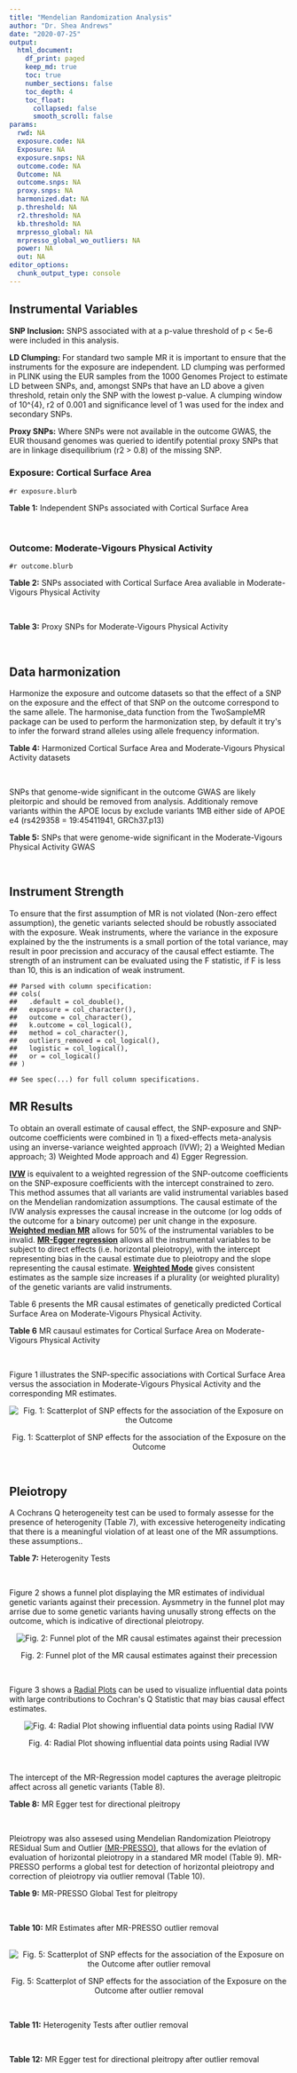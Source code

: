 ```yaml
---
title: "Mendelian Randomization Analysis"
author: "Dr. Shea Andrews"
date: "2020-07-25"
output:
  html_document:
    df_print: paged
    keep_md: true
    toc: true
    number_sections: false
    toc_depth: 4
    toc_float:
      collapsed: false
      smooth_scroll: false
params:
  rwd: NA
  exposure.code: NA
  Exposure: NA
  exposure.snps: NA
  outcome.code: NA
  Outcome: NA
  outcome.snps: NA
  proxy.snps: NA
  harmonized.dat: NA
  p.threshold: NA
  r2.threshold: NA
  kb.threshold: NA
  mrpresso_global: NA
  mrpresso_global_wo_outliers: NA
  power: NA
  out: NA
editor_options:
  chunk_output_type: console
---
```







## Instrumental Variables
**SNP Inclusion:** SNPS associated with at a p-value threshold of p < 5e-6 were included in this analysis.
<br>

**LD Clumping:** For standard two sample MR it is important to ensure that the instruments for the exposure are independent. LD clumping was performed in PLINK using the EUR samples from the 1000 Genomes Project to estimate LD between SNPs, and, amongst SNPs that have an LD above a given threshold, retain only the SNP with the lowest p-value. A clumping window of 10^{4}, r2 of 0.001 and significance level of 1 was used for the index and secondary SNPs.
<br>

**Proxy SNPs:** Where SNPs were not available in the outcome GWAS, the EUR thousand genomes was queried to identify potential proxy SNPs that are in linkage disequilibrium (r2 > 0.8) of the missing SNP.
<br>

### Exposure: Cortical Surface Area
`#r exposure.blurb`
<br>

**Table 1:** Independent SNPs associated with Cortical Surface Area
<div data-pagedtable="false">
  <script data-pagedtable-source type="application/json">
{"columns":[{"label":["SNP"],"name":[1],"type":["chr"],"align":["left"]},{"label":["CHROM"],"name":[2],"type":["dbl"],"align":["right"]},{"label":["POS"],"name":[3],"type":["dbl"],"align":["right"]},{"label":["REF"],"name":[4],"type":["chr"],"align":["left"]},{"label":["ALT"],"name":[5],"type":["chr"],"align":["left"]},{"label":["AF"],"name":[6],"type":["dbl"],"align":["right"]},{"label":["BETA"],"name":[7],"type":["dbl"],"align":["right"]},{"label":["SE"],"name":[8],"type":["dbl"],"align":["right"]},{"label":["Z"],"name":[9],"type":["dbl"],"align":["right"]},{"label":["P"],"name":[10],"type":["dbl"],"align":["right"]},{"label":["N"],"name":[11],"type":["dbl"],"align":["right"]},{"label":["TRAIT"],"name":[12],"type":["chr"],"align":["left"]}],"data":[{"1":"rs2490556","2":"1","3":"2021284","4":"T","5":"A","6":"0.3155","7":"583.9623","8":"122.1531","9":"4.780577","10":"1.748e-06","11":"32068","12":"Cortical_Surface_Area"},{"1":"rs4846200","2":"1","3":"9752648","4":"C","5":"T","6":"0.4191","7":"628.7473","8":"124.9738","9":"5.031033","10":"4.878e-07","11":"32068","12":"Cortical_Surface_Area"},{"1":"rs499688","2":"1","3":"61396649","4":"T","5":"C","6":"0.3482","7":"-583.8940","8":"123.5536","9":"-4.725840","10":"2.292e-06","11":"31582","12":"Cortical_Surface_Area"},{"1":"rs6673449","2":"1","3":"160043698","4":"A","5":"G","6":"0.5681","7":"-552.9050","8":"110.5323","9":"-5.002200","10":"5.668e-07","11":"32176","12":"Cortical_Surface_Area"},{"1":"rs12137969","2":"1","3":"242289357","4":"G","5":"A","6":"0.2412","7":"-585.5512","8":"128.0273","9":"-4.573643","10":"4.793e-06","11":"32176","12":"Cortical_Surface_Area"},{"1":"rs10927043","2":"1","3":"243762208","4":"C","5":"T","6":"0.1826","7":"719.0735","8":"141.2684","9":"5.090123","10":"3.578e-07","11":"32176","12":"Cortical_Surface_Area"},{"1":"rs57415181","2":"2","3":"48707841","4":"G","5":"C","6":"0.1447","7":"-834.6022","8":"159.4070","9":"-5.235668","10":"1.644e-07","11":"32176","12":"Cortical_Surface_Area"},{"1":"rs10496091","2":"2","3":"61482261","4":"G","5":"A","6":"0.2777","7":"-642.6331","8":"121.0228","9":"-5.310017","10":"1.096e-07","11":"32176","12":"Cortical_Surface_Area"},{"1":"rs12630663","2":"3","3":"28007315","4":"T","5":"C","6":"0.4117","7":"632.8110","8":"111.2125","9":"5.690110","10":"1.270e-08","11":"32176","12":"Cortical_Surface_Area"},{"1":"rs34464850","2":"3","3":"141721762","4":"G","5":"C","6":"0.1534","7":"1233.1854","8":"152.7201","9":"8.074807","10":"6.758e-16","11":"31984","12":"Cortical_Surface_Area"},{"1":"rs11938781","2":"4","3":"17924734","4":"T","5":"C","6":"0.1648","7":"-719.1710","8":"150.5519","9":"-4.776900","10":"1.780e-06","11":"32176","12":"Cortical_Surface_Area"},{"1":"rs10029872","2":"4","3":"40350763","4":"T","5":"C","6":"0.5251","7":"508.7590","8":"109.6122","9":"4.641440","10":"3.460e-06","11":"32176","12":"Cortical_Surface_Area"},{"1":"rs2301718","2":"4","3":"106009763","4":"G","5":"A","6":"0.2269","7":"737.2212","8":"132.3556","9":"5.570004","10":"2.547e-08","11":"32176","12":"Cortical_Surface_Area"},{"1":"rs386424","2":"5","3":"81092787","4":"T","5":"G","6":"0.3008","7":"656.5430","8":"120.0422","9":"5.469270","10":"4.519e-08","11":"32176","12":"Cortical_Surface_Area"},{"1":"rs7715167","2":"5","3":"170778824","4":"T","5":"C","6":"0.6143","7":"662.7540","8":"119.1375","9":"5.562930","10":"2.653e-08","11":"32068","12":"Cortical_Surface_Area"},{"1":"rs2802295","2":"6","3":"108926496","4":"A","5":"G","6":"0.6207","7":"714.5850","8":"112.9897","9":"6.324340","10":"2.543e-10","11":"32176","12":"Cortical_Surface_Area"},{"1":"rs11759026","2":"6","3":"126792095","4":"A","5":"G","6":"0.2376","7":"1301.5200","8":"134.6156","9":"9.668420","10":"4.106e-22","11":"31907","12":"Cortical_Surface_Area"},{"1":"rs139849708","2":"6","3":"127369230","4":"T","5":"C","6":"0.0297","7":"-2237.8300","8":"422.1224","9":"-5.301370","10":"1.149e-07","11":"22951","12":"Cortical_Surface_Area"},{"1":"rs6463758","2":"7","3":"8117636","4":"A","5":"G","6":"0.5382","7":"560.9860","8":"112.3815","9":"4.991800","10":"5.982e-07","11":"32176","12":"Cortical_Surface_Area"},{"1":"rs149352678","2":"7","3":"54920906","4":"C","5":"T","6":"0.0991","7":"967.7266","8":"191.5244","9":"5.052759","10":"4.355e-07","11":"32176","12":"Cortical_Surface_Area"},{"1":"rs42035","2":"7","3":"92239531","4":"A","5":"G","6":"0.2454","7":"-610.3230","8":"127.8222","9":"-4.774780","10":"1.799e-06","11":"32176","12":"Cortical_Surface_Area"},{"1":"rs41563","2":"7","3":"104852654","4":"G","5":"A","6":"0.3385","7":"586.6639","8":"116.3776","9":"5.041038","10":"4.630e-07","11":"32176","12":"Cortical_Surface_Area"},{"1":"rs10251751","2":"7","3":"156021770","4":"C","5":"T","6":"0.6639","7":"538.0782","8":"116.0343","9":"4.637234","10":"3.531e-06","11":"32176","12":"Cortical_Surface_Area"},{"1":"rs76650567","2":"8","3":"78242034","4":"C","5":"T","6":"0.0870","7":"-902.8657","8":"194.8981","9":"-4.632501","10":"3.613e-06","11":"32176","12":"Cortical_Surface_Area"},{"1":"rs66702753","2":"9","3":"103010947","4":"A","5":"C","6":"0.2493","7":"-593.2390","8":"128.8921","9":"-4.602600","10":"4.172e-06","11":"32176","12":"Cortical_Surface_Area"},{"1":"rs10817864","2":"9","3":"118968579","4":"C","5":"T","6":"0.5739","7":"531.0956","8":"111.2505","9":"4.773872","10":"1.807e-06","11":"32176","12":"Cortical_Surface_Area"},{"1":"rs12357321","2":"10","3":"21790476","4":"G","5":"A","6":"0.3206","7":"-698.7452","8":"119.6461","9":"-5.840100","10":"5.217e-09","11":"32176","12":"Cortical_Surface_Area"},{"1":"rs1628768","2":"10","3":"105012994","4":"T","5":"C","6":"0.2386","7":"972.9780","8":"132.0048","9":"7.370780","10":"1.696e-13","11":"32176","12":"Cortical_Surface_Area"},{"1":"rs17543864","2":"11","3":"92556100","4":"G","5":"A","6":"0.3264","7":"-623.9150","8":"116.9886","9":"-5.333126","10":"9.654e-08","11":"32176","12":"Cortical_Surface_Area"},{"1":"rs3217901","2":"12","3":"4405389","4":"A","5":"G","6":"0.4221","7":"593.5960","8":"114.7165","9":"5.174460","10":"2.286e-07","11":"32176","12":"Cortical_Surface_Area"},{"1":"rs2066827","2":"12","3":"12871099","4":"T","5":"G","6":"0.2333","7":"-862.4130","8":"159.9581","9":"-5.391500","10":"6.987e-08","11":"24138","12":"Cortical_Surface_Area"},{"1":"rs7975351","2":"12","3":"53902190","4":"G","5":"A","6":"0.4740","7":"611.0487","8":"113.5536","9":"5.381148","10":"7.401e-08","11":"31319","12":"Cortical_Surface_Area"},{"1":"rs10876864","2":"12","3":"56401085","4":"G","5":"A","6":"0.5774","7":"-628.5901","8":"112.6859","9":"-5.578250","10":"2.430e-08","11":"31319","12":"Cortical_Surface_Area"},{"1":"rs10878349","2":"12","3":"66327632","4":"A","5":"G","6":"0.5100","7":"-1039.9900","8":"110.4866","9":"-9.412850","10":"4.829e-21","11":"32176","12":"Cortical_Surface_Area"},{"1":"rs35227403","2":"12","3":"68216239","4":"T","5":"A","6":"0.0588","7":"-1271.7821","8":"253.6458","9":"-5.014008","10":"5.331e-07","11":"32176","12":"Cortical_Surface_Area"},{"1":"rs111855983","2":"12","3":"80052550","4":"T","5":"C","6":"0.1319","7":"-818.6420","8":"177.5492","9":"-4.610790","10":"4.011e-06","11":"28185","12":"Cortical_Surface_Area"},{"1":"rs2195243","2":"12","3":"102922986","4":"G","5":"C","6":"0.2196","7":"-769.2254","8":"142.2462","9":"-5.407704","10":"6.384e-08","11":"29708","12":"Cortical_Surface_Area"},{"1":"rs34011931","2":"13","3":"111077516","4":"A","5":"G","6":"0.3280","7":"538.2090","8":"117.7182","9":"4.572010","10":"4.831e-06","11":"32176","12":"Cortical_Surface_Area"},{"1":"rs6572878","2":"14","3":"23435333","4":"T","5":"C","6":"0.3997","7":"-574.9920","8":"113.9565","9":"-5.045710","10":"4.518e-07","11":"31790","12":"Cortical_Surface_Area"},{"1":"rs76801057","2":"14","3":"99728448","4":"C","5":"T","6":"0.0263","7":"2036.7834","8":"429.5486","9":"4.741683","10":"2.119e-06","11":"23846","12":"Cortical_Surface_Area"},{"1":"rs4265798","2":"16","3":"70636616","4":"T","5":"A","6":"0.9332","7":"-1221.0588","8":"263.6357","9":"-4.631614","10":"3.628e-06","11":"30025","12":"Cortical_Surface_Area"},{"1":"rs7207463","2":"17","3":"16004259","4":"A","5":"G","6":"0.5620","7":"-519.7640","8":"110.5676","9":"-4.700870","10":"2.591e-06","11":"32176","12":"Cortical_Surface_Area"},{"1":"rs6505216","2":"17","3":"29206421","4":"G","5":"T","6":"0.2375","7":"652.8106","8":"142.8638","9":"4.569461","10":"4.890e-06","11":"31430","12":"Cortical_Surface_Area"},{"1":"rs79600142","2":"17","3":"43897722","4":"T","5":"C","6":"0.2198","7":"-1696.8300","8":"143.2730","9":"-11.843300","10":"2.331e-32","11":"29435","12":"Cortical_Surface_Area"},{"1":"rs12452834","2":"17","3":"47111739","4":"C","5":"T","6":"0.3329","7":"-626.4308","8":"123.5899","9":"-5.068625","10":"4.007e-07","11":"30867","12":"Cortical_Surface_Area"},{"1":"rs1791513","2":"18","3":"22135429","4":"A","5":"G","6":"0.5263","7":"-502.3000","8":"109.5062","9":"-4.586950","10":"4.498e-06","11":"32176","12":"Cortical_Surface_Area"},{"1":"rs743038","2":"22","3":"50884075","4":"C","5":"T","6":"0.5560","7":"-532.1045","8":"115.3983","9":"-4.611025","10":"4.007e-06","11":"31216","12":"Cortical_Surface_Area"}],"options":{"columns":{"min":{},"max":[10]},"rows":{"min":[10],"max":[10]},"pages":{}}}
  </script>
</div>
<br>

### Outcome: Moderate-Vigours Physical Activity
`#r outcome.blurb`
<br>

**Table 2:** SNPs associated with Cortical Surface Area avaliable in Moderate-Vigours Physical Activity
<div data-pagedtable="false">
  <script data-pagedtable-source type="application/json">
{"columns":[{"label":["SNP"],"name":[1],"type":["chr"],"align":["left"]},{"label":["CHROM"],"name":[2],"type":["dbl"],"align":["right"]},{"label":["POS"],"name":[3],"type":["dbl"],"align":["right"]},{"label":["REF"],"name":[4],"type":["chr"],"align":["left"]},{"label":["ALT"],"name":[5],"type":["chr"],"align":["left"]},{"label":["AF"],"name":[6],"type":["dbl"],"align":["right"]},{"label":["BETA"],"name":[7],"type":["dbl"],"align":["right"]},{"label":["SE"],"name":[8],"type":["dbl"],"align":["right"]},{"label":["Z"],"name":[9],"type":["dbl"],"align":["right"]},{"label":["P"],"name":[10],"type":["dbl"],"align":["right"]},{"label":["N"],"name":[11],"type":["dbl"],"align":["right"]},{"label":["TRAIT"],"name":[12],"type":["chr"],"align":["left"]}],"data":[{"1":"rs2490556","2":"1","3":"2021284","4":"T","5":"A","6":"0.303915","7":"0.001137630","8":"0.00239324","9":"0.4753510","10":"6.3e-01","11":"377234","12":"MVPA"},{"1":"rs4846200","2":"1","3":"9752648","4":"C","5":"T","6":"0.419253","7":"0.001415860","8":"0.00228725","9":"0.6190230","10":"5.4e-01","11":"377234","12":"MVPA"},{"1":"rs499688","2":"1","3":"61396649","4":"T","5":"C","6":"0.342385","7":"-0.001305890","8":"0.00238346","9":"-0.5478970","10":"5.8e-01","11":"377234","12":"MVPA"},{"1":"rs6673449","2":"1","3":"160043698","4":"A","5":"G","6":"0.570146","7":"-0.003250360","8":"0.00222601","9":"-1.4601700","10":"1.4e-01","11":"377234","12":"MVPA"},{"1":"rs12137969","2":"1","3":"242289357","4":"G","5":"A","6":"0.231363","7":"-0.003026690","8":"0.00261791","9":"-1.1561500","10":"2.5e-01","11":"377234","12":"MVPA"},{"1":"rs10927043","2":"1","3":"243762208","4":"C","5":"T","6":"0.182473","7":"-0.003135120","8":"0.00285527","9":"-1.0980100","10":"2.7e-01","11":"377234","12":"MVPA"},{"1":"rs57415181","2":"2","3":"48707841","4":"G","5":"C","6":"0.149752","7":"-0.007382570","8":"0.00309835","9":"-2.3827400","10":"1.7e-02","11":"377234","12":"MVPA"},{"1":"rs10496091","2":"2","3":"61482261","4":"G","5":"A","6":"0.280997","7":"-0.002094060","8":"0.00245360","9":"-0.8534640","10":"3.9e-01","11":"377234","12":"MVPA"},{"1":"rs12630663","2":"3","3":"28007315","4":"T","5":"C","6":"0.412898","7":"-0.000949840","8":"0.00224370","9":"-0.4233360","10":"6.7e-01","11":"377234","12":"MVPA"},{"1":"rs34464850","2":"3","3":"141721762","4":"G","5":"C","6":"0.150613","7":"-0.005127240","8":"0.00308109","9":"-1.6641000","10":"9.6e-02","11":"377234","12":"MVPA"},{"1":"rs11938781","2":"4","3":"17924734","4":"T","5":"C","6":"0.164747","7":"0.000453759","8":"0.00298492","9":"0.1520170","10":"8.8e-01","11":"377234","12":"MVPA"},{"1":"rs10029872","2":"4","3":"40350763","4":"T","5":"C","6":"0.517338","7":"-0.003468160","8":"0.00221505","9":"-1.5657300","10":"1.2e-01","11":"377234","12":"MVPA"},{"1":"rs2301718","2":"4","3":"106009763","4":"G","5":"A","6":"0.210213","7":"-0.001778870","8":"0.00272793","9":"-0.6520950","10":"5.1e-01","11":"377234","12":"MVPA"},{"1":"rs386424","2":"5","3":"81092787","4":"T","5":"G","6":"0.287119","7":"-0.004934540","8":"0.00244553","9":"-2.0177800","10":"4.4e-02","11":"377234","12":"MVPA"},{"1":"rs7715167","2":"5","3":"170778824","4":"T","5":"C","6":"0.610800","7":"-0.001413860","8":"0.00225696","9":"-0.6264440","10":"5.3e-01","11":"377234","12":"MVPA"},{"1":"rs2802295","2":"6","3":"108926496","4":"A","5":"G","6":"0.626665","7":"-0.011121900","8":"0.00228135","9":"-4.8751400","10":"1.1e-06","11":"377234","12":"MVPA"},{"1":"rs11759026","2":"6","3":"126792095","4":"A","5":"G","6":"0.228288","7":"-0.003746230","8":"0.00263842","9":"-1.4198800","10":"1.6e-01","11":"377234","12":"MVPA"},{"1":"rs139849708","2":"6","3":"127369230","4":"T","5":"C","6":"0.029417","7":"-0.014935100","8":"0.00674036","9":"-2.2157700","10":"2.7e-02","11":"377234","12":"MVPA"},{"1":"rs6463758","2":"7","3":"8117636","4":"A","5":"G","6":"0.556725","7":"0.004419880","8":"0.00222636","9":"1.9852500","10":"4.7e-02","11":"377234","12":"MVPA"},{"1":"rs149352678","2":"7","3":"54920906","4":"C","5":"T","6":"0.093723","7":"-0.001079370","8":"0.00380189","9":"-0.2839040","10":"7.8e-01","11":"377234","12":"MVPA"},{"1":"rs42035","2":"7","3":"92239531","4":"A","5":"G","6":"0.244732","7":"-0.002303780","8":"0.00256982","9":"-0.8964750","10":"3.7e-01","11":"377234","12":"MVPA"},{"1":"rs41563","2":"7","3":"104852654","4":"G","5":"A","6":"0.349383","7":"0.000873712","8":"0.00231340","9":"0.3776740","10":"7.1e-01","11":"377234","12":"MVPA"},{"1":"rs10251751","2":"7","3":"156021770","4":"C","5":"T","6":"0.666621","7":"-0.000294989","8":"0.00233822","9":"-0.1261600","10":"9.0e-01","11":"377234","12":"MVPA"},{"1":"rs76650567","2":"8","3":"78242034","4":"C","5":"T","6":"0.080759","7":"0.001200110","8":"0.00405009","9":"0.2963170","10":"7.7e-01","11":"377234","12":"MVPA"},{"1":"rs66702753","2":"9","3":"103010947","4":"A","5":"C","6":"0.256426","7":"0.002907390","8":"0.00252752","9":"1.1502900","10":"2.5e-01","11":"377234","12":"MVPA"},{"1":"rs10817864","2":"9","3":"118968579","4":"C","5":"T","6":"0.579595","7":"0.000385141","8":"0.00223785","9":"0.1721030","10":"8.6e-01","11":"377234","12":"MVPA"},{"1":"rs12357321","2":"10","3":"21790476","4":"G","5":"A","6":"0.312671","7":"-0.006409390","8":"0.00239860","9":"-2.6721400","10":"7.5e-03","11":"377234","12":"MVPA"},{"1":"rs1628768","2":"10","3":"105012994","4":"T","5":"C","6":"0.235335","7":"-0.004334320","8":"0.00260390","9":"-1.6645500","10":"9.6e-02","11":"377234","12":"MVPA"},{"1":"rs17543864","2":"11","3":"92556100","4":"G","5":"A","6":"0.322741","7":"-0.000234125","8":"0.00238480","9":"-0.0981739","10":"9.2e-01","11":"377234","12":"MVPA"},{"1":"rs3217901","2":"12","3":"4405389","4":"A","5":"G","6":"0.431847","7":"0.003968660","8":"0.00228161","9":"1.7394100","10":"8.2e-02","11":"377234","12":"MVPA"},{"1":"rs2066827","2":"12","3":"12871099","4":"T","5":"G","6":"0.231906","7":"0.000295643","8":"0.00260703","9":"0.1134020","10":"9.1e-01","11":"377234","12":"MVPA"},{"1":"rs7975351","2":"12","3":"53902190","4":"G","5":"A","6":"0.477542","7":"0.002855940","8":"0.00222166","9":"1.2855000","10":"2.0e-01","11":"377234","12":"MVPA"},{"1":"rs10876864","2":"12","3":"56401085","4":"G","5":"A","6":"0.574276","7":"0.002924600","8":"0.00222844","9":"1.3124000","10":"1.9e-01","11":"377234","12":"MVPA"},{"1":"rs10878349","2":"12","3":"66327632","4":"A","5":"G","6":"0.512460","7":"-0.003272350","8":"0.00221378","9":"-1.4781700","10":"1.4e-01","11":"377234","12":"MVPA"},{"1":"rs35227403","2":"12","3":"68216239","4":"T","5":"A","6":"0.059692","7":"-0.003637390","8":"0.00471494","9":"-0.7714610","10":"4.4e-01","11":"377234","12":"MVPA"},{"1":"rs111855983","2":"12","3":"80052550","4":"T","5":"C","6":"0.129917","7":"-0.002509720","8":"0.00327965","9":"-0.7652400","10":"4.4e-01","11":"377234","12":"MVPA"},{"1":"rs2195243","2":"12","3":"102922986","4":"G","5":"C","6":"0.222848","7":"0.004281160","8":"0.00264815","9":"1.6166600","10":"1.1e-01","11":"377234","12":"MVPA"},{"1":"rs34011931","2":"13","3":"111077516","4":"A","5":"G","6":"0.328518","7":"-0.001298780","8":"0.00234740","9":"-0.5532840","10":"5.8e-01","11":"377234","12":"MVPA"},{"1":"rs76801057","2":"14","3":"99728448","4":"C","5":"T","6":"0.027912","7":"-0.002862840","8":"0.00686393","9":"-0.4170850","10":"6.8e-01","11":"377234","12":"MVPA"},{"1":"rs4265798","2":"16","3":"70636616","4":"T","5":"A","6":"0.937237","7":"-0.002312270","8":"0.00480872","9":"-0.4808490","10":"6.3e-01","11":"377234","12":"MVPA"},{"1":"rs7207463","2":"17","3":"16004259","4":"A","5":"G","6":"0.560013","7":"0.001153190","8":"0.00222072","9":"0.5192870","10":"6.0e-01","11":"377234","12":"MVPA"},{"1":"rs79600142","2":"17","3":"43897722","4":"T","5":"C","6":"0.224526","7":"0.011247000","8":"0.00263995","9":"4.2603100","10":"2.0e-05","11":"377234","12":"MVPA"},{"1":"rs1791513","2":"18","3":"22135429","4":"A","5":"G","6":"0.531583","7":"-0.005445670","8":"0.00223073","9":"-2.4412100","10":"1.5e-02","11":"377234","12":"MVPA"},{"1":"rs743038","2":"22","3":"50884075","4":"C","5":"T","6":"0.555323","7":"-0.001236240","8":"0.00223574","9":"-0.5529440","10":"5.8e-01","11":"377234","12":"MVPA"},{"1":"rs6572878","2":"NA","3":"NA","4":"NA","5":"NA","6":"NA","7":"NA","8":"NA","9":"NA","10":"NA","11":"NA","12":"NA"},{"1":"rs6505216","2":"NA","3":"NA","4":"NA","5":"NA","6":"NA","7":"NA","8":"NA","9":"NA","10":"NA","11":"NA","12":"NA"},{"1":"rs12452834","2":"NA","3":"NA","4":"NA","5":"NA","6":"NA","7":"NA","8":"NA","9":"NA","10":"NA","11":"NA","12":"NA"}],"options":{"columns":{"min":{},"max":[10]},"rows":{"min":[10],"max":[10]},"pages":{}}}
  </script>
</div>
<br>

**Table 3:** Proxy SNPs for Moderate-Vigours Physical Activity
<div data-pagedtable="false">
  <script data-pagedtable-source type="application/json">
{"columns":[{"label":["target_snp"],"name":[1],"type":["chr"],"align":["left"]},{"label":["proxy_snp"],"name":[2],"type":["chr"],"align":["left"]},{"label":["ld.r2"],"name":[3],"type":["dbl"],"align":["right"]},{"label":["Dprime"],"name":[4],"type":["dbl"],"align":["right"]},{"label":["PHASE"],"name":[5],"type":["chr"],"align":["left"]},{"label":["X12"],"name":[6],"type":["lgl"],"align":["right"]},{"label":["CHROM"],"name":[7],"type":["dbl"],"align":["right"]},{"label":["POS"],"name":[8],"type":["dbl"],"align":["right"]},{"label":["REF.proxy"],"name":[9],"type":["lgl"],"align":["right"]},{"label":["ALT.proxy"],"name":[10],"type":["chr"],"align":["left"]},{"label":["AF"],"name":[11],"type":["dbl"],"align":["right"]},{"label":["BETA"],"name":[12],"type":["dbl"],"align":["right"]},{"label":["SE"],"name":[13],"type":["dbl"],"align":["right"]},{"label":["Z"],"name":[14],"type":["dbl"],"align":["right"]},{"label":["P"],"name":[15],"type":["dbl"],"align":["right"]},{"label":["N"],"name":[16],"type":["dbl"],"align":["right"]},{"label":["TRAIT"],"name":[17],"type":["chr"],"align":["left"]},{"label":["ref"],"name":[18],"type":["chr"],"align":["left"]},{"label":["ref.proxy"],"name":[19],"type":["chr"],"align":["left"]},{"label":["alt"],"name":[20],"type":["lgl"],"align":["right"]},{"label":["alt.proxy"],"name":[21],"type":["lgl"],"align":["right"]},{"label":["ALT"],"name":[22],"type":["chr"],"align":["left"]},{"label":["REF"],"name":[23],"type":["lgl"],"align":["right"]},{"label":["proxy.outcome"],"name":[24],"type":["lgl"],"align":["right"]}],"data":[{"1":"rs6572878","2":"rs10146424","3":"0.987642","4":"1","5":"CG/TT","6":"NA","7":"14","8":"23438980","9":"TRUE","10":"G","11":"0.399521","12":"0.00162864","13":"0.00226257","14":"0.719819","15":"0.47","16":"377234","17":"MVPA","18":"C","19":"G","20":"TRUE","21":"TRUE","22":"C","23":"TRUE","24":"TRUE"},{"1":"rs6505216","2":"NA","3":"NA","4":"NA","5":"NA","6":"NA","7":"NA","8":"NA","9":"NA","10":"NA","11":"NA","12":"NA","13":"NA","14":"NA","15":"NA","16":"NA","17":"NA","18":"NA","19":"NA","20":"NA","21":"NA","22":"NA","23":"NA","24":"NA"},{"1":"rs12452834","2":"NA","3":"NA","4":"NA","5":"NA","6":"NA","7":"NA","8":"NA","9":"NA","10":"NA","11":"NA","12":"NA","13":"NA","14":"NA","15":"NA","16":"NA","17":"NA","18":"NA","19":"NA","20":"NA","21":"NA","22":"NA","23":"NA","24":"NA"}],"options":{"columns":{"min":{},"max":[10]},"rows":{"min":[10],"max":[10]},"pages":{}}}
  </script>
</div>
<br>

## Data harmonization
Harmonize the exposure and outcome datasets so that the effect of a SNP on the exposure and the effect of that SNP on the outcome correspond to the same allele. The harmonise_data function from the TwoSampleMR package can be used to perform the harmonization step, by default it try's to infer the forward strand alleles using allele frequency information.
<br>

**Table 4:** Harmonized Cortical Surface Area and Moderate-Vigours Physical Activity datasets
<div data-pagedtable="false">
  <script data-pagedtable-source type="application/json">
{"columns":[{"label":["SNP"],"name":[1],"type":["chr"],"align":["left"]},{"label":["effect_allele.exposure"],"name":[2],"type":["chr"],"align":["left"]},{"label":["other_allele.exposure"],"name":[3],"type":["chr"],"align":["left"]},{"label":["effect_allele.outcome"],"name":[4],"type":["chr"],"align":["left"]},{"label":["other_allele.outcome"],"name":[5],"type":["chr"],"align":["left"]},{"label":["beta.exposure"],"name":[6],"type":["dbl"],"align":["right"]},{"label":["beta.outcome"],"name":[7],"type":["dbl"],"align":["right"]},{"label":["eaf.exposure"],"name":[8],"type":["dbl"],"align":["right"]},{"label":["eaf.outcome"],"name":[9],"type":["dbl"],"align":["right"]},{"label":["remove"],"name":[10],"type":["lgl"],"align":["right"]},{"label":["palindromic"],"name":[11],"type":["lgl"],"align":["right"]},{"label":["ambiguous"],"name":[12],"type":["lgl"],"align":["right"]},{"label":["id.outcome"],"name":[13],"type":["chr"],"align":["left"]},{"label":["chr.outcome"],"name":[14],"type":["dbl"],"align":["right"]},{"label":["pos.outcome"],"name":[15],"type":["dbl"],"align":["right"]},{"label":["se.outcome"],"name":[16],"type":["dbl"],"align":["right"]},{"label":["z.outcome"],"name":[17],"type":["dbl"],"align":["right"]},{"label":["pval.outcome"],"name":[18],"type":["dbl"],"align":["right"]},{"label":["samplesize.outcome"],"name":[19],"type":["dbl"],"align":["right"]},{"label":["outcome"],"name":[20],"type":["chr"],"align":["left"]},{"label":["mr_keep.outcome"],"name":[21],"type":["lgl"],"align":["right"]},{"label":["pval_origin.outcome"],"name":[22],"type":["chr"],"align":["left"]},{"label":["chr.exposure"],"name":[23],"type":["dbl"],"align":["right"]},{"label":["pos.exposure"],"name":[24],"type":["dbl"],"align":["right"]},{"label":["se.exposure"],"name":[25],"type":["dbl"],"align":["right"]},{"label":["z.exposure"],"name":[26],"type":["dbl"],"align":["right"]},{"label":["pval.exposure"],"name":[27],"type":["dbl"],"align":["right"]},{"label":["samplesize.exposure"],"name":[28],"type":["dbl"],"align":["right"]},{"label":["exposure"],"name":[29],"type":["chr"],"align":["left"]},{"label":["mr_keep.exposure"],"name":[30],"type":["lgl"],"align":["right"]},{"label":["pval_origin.exposure"],"name":[31],"type":["chr"],"align":["left"]},{"label":["id.exposure"],"name":[32],"type":["chr"],"align":["left"]},{"label":["action"],"name":[33],"type":["dbl"],"align":["right"]},{"label":["mr_keep"],"name":[34],"type":["lgl"],"align":["right"]},{"label":["pt"],"name":[35],"type":["dbl"],"align":["right"]},{"label":["pleitropy_keep"],"name":[36],"type":["lgl"],"align":["right"]},{"label":["mrpresso_RSSobs"],"name":[37],"type":["dbl"],"align":["right"]},{"label":["mrpresso_pval"],"name":[38],"type":["chr"],"align":["left"]},{"label":["mrpresso_keep"],"name":[39],"type":["lgl"],"align":["right"]}],"data":[{"1":"rs10029872","2":"C","3":"T","4":"C","5":"T","6":"508.7590","7":"-0.003468160","8":"0.5251","9":"0.517338","10":"FALSE","11":"FALSE","12":"FALSE","13":"AZYCB3","14":"4","15":"40350763","16":"0.00221505","17":"-1.5657300","18":"1.2e-01","19":"377234","20":"Klimentidis2018mvpa","21":"TRUE","22":"reported","23":"4","24":"40350763","25":"109.6122","26":"4.641440","27":"3.460e-06","28":"32176","29":"Grasby2020surfarea","30":"TRUE","31":"reported","32":"rb8kv4","33":"2","34":"TRUE","35":"5e-06","36":"TRUE","37":"9.888552e-06","38":"1","39":"TRUE"},{"1":"rs10251751","2":"T","3":"C","4":"T","5":"C","6":"538.0782","7":"-0.000294989","8":"0.6639","9":"0.666621","10":"FALSE","11":"FALSE","12":"FALSE","13":"AZYCB3","14":"7","15":"156021770","16":"0.00233822","17":"-0.1261600","18":"9.0e-01","19":"377234","20":"Klimentidis2018mvpa","21":"TRUE","22":"reported","23":"7","24":"156021770","25":"116.0343","26":"4.637234","27":"3.531e-06","28":"32176","29":"Grasby2020surfarea","30":"TRUE","31":"reported","32":"rb8kv4","33":"2","34":"TRUE","35":"5e-06","36":"TRUE","37":"8.694980e-09","38":"1","39":"TRUE"},{"1":"rs10496091","2":"A","3":"G","4":"A","5":"G","6":"-642.6331","7":"-0.002094060","8":"0.2777","9":"0.280997","10":"FALSE","11":"FALSE","12":"FALSE","13":"AZYCB3","14":"2","15":"61482261","16":"0.00245360","17":"-0.8534640","18":"3.9e-01","19":"377234","20":"Klimentidis2018mvpa","21":"TRUE","22":"reported","23":"2","24":"61482261","25":"121.0228","26":"-5.310017","27":"1.096e-07","28":"32176","29":"Grasby2020surfarea","30":"TRUE","31":"reported","32":"rb8kv4","33":"2","34":"TRUE","35":"5e-06","36":"TRUE","37":"6.769253e-06","38":"1","39":"TRUE"},{"1":"rs10817864","2":"T","3":"C","4":"T","5":"C","6":"531.0956","7":"0.000385141","8":"0.5739","9":"0.579595","10":"FALSE","11":"FALSE","12":"FALSE","13":"AZYCB3","14":"9","15":"118968579","16":"0.00223785","17":"0.1721030","18":"8.6e-01","19":"377234","20":"Klimentidis2018mvpa","21":"TRUE","22":"reported","23":"9","24":"118968579","25":"111.2505","26":"4.773872","27":"1.807e-06","28":"32176","29":"Grasby2020surfarea","30":"TRUE","31":"reported","32":"rb8kv4","33":"2","34":"TRUE","35":"5e-06","36":"TRUE","37":"6.057227e-07","38":"1","39":"TRUE"},{"1":"rs10876864","2":"A","3":"G","4":"A","5":"G","6":"-628.5901","7":"0.002924600","8":"0.5774","9":"0.574276","10":"FALSE","11":"FALSE","12":"FALSE","13":"AZYCB3","14":"12","15":"56401085","16":"0.00222844","17":"1.3124000","18":"1.9e-01","19":"377234","20":"Klimentidis2018mvpa","21":"TRUE","22":"reported","23":"12","24":"56401085","25":"112.6859","26":"-5.578250","27":"2.430e-08","28":"31319","29":"Grasby2020surfarea","30":"TRUE","31":"reported","32":"rb8kv4","33":"2","34":"TRUE","35":"5e-06","36":"TRUE","37":"6.369455e-06","38":"1","39":"TRUE"},{"1":"rs10878349","2":"G","3":"A","4":"G","5":"A","6":"-1039.9900","7":"-0.003272350","8":"0.5100","9":"0.512460","10":"FALSE","11":"FALSE","12":"FALSE","13":"AZYCB3","14":"12","15":"66327632","16":"0.00221378","17":"-1.4781700","18":"1.4e-01","19":"377234","20":"Klimentidis2018mvpa","21":"TRUE","22":"reported","23":"12","24":"66327632","25":"110.4866","26":"-9.412850","27":"4.829e-21","28":"32176","29":"Grasby2020surfarea","30":"TRUE","31":"reported","32":"rb8kv4","33":"2","34":"TRUE","35":"5e-06","36":"TRUE","37":"1.814963e-05","38":"1","39":"TRUE"},{"1":"rs10927043","2":"T","3":"C","4":"T","5":"C","6":"719.0735","7":"-0.003135120","8":"0.1826","9":"0.182473","10":"FALSE","11":"FALSE","12":"FALSE","13":"AZYCB3","14":"1","15":"243762208","16":"0.00285527","17":"-1.0980100","18":"2.7e-01","19":"377234","20":"Klimentidis2018mvpa","21":"TRUE","22":"reported","23":"1","24":"243762208","25":"141.2684","26":"5.090123","27":"3.578e-07","28":"32176","29":"Grasby2020surfarea","30":"TRUE","31":"reported","32":"rb8kv4","33":"2","34":"TRUE","35":"5e-06","36":"TRUE","37":"7.081178e-06","38":"1","39":"TRUE"},{"1":"rs111855983","2":"C","3":"T","4":"C","5":"T","6":"-818.6420","7":"-0.002509720","8":"0.1319","9":"0.129917","10":"FALSE","11":"FALSE","12":"FALSE","13":"AZYCB3","14":"12","15":"80052550","16":"0.00327965","17":"-0.7652400","18":"4.4e-01","19":"377234","20":"Klimentidis2018mvpa","21":"TRUE","22":"reported","23":"12","24":"80052550","25":"177.5492","26":"-4.610790","27":"4.011e-06","28":"28185","29":"Grasby2020surfarea","30":"TRUE","31":"reported","32":"rb8kv4","33":"2","34":"TRUE","35":"5e-06","36":"TRUE","37":"9.913285e-06","38":"1","39":"TRUE"},{"1":"rs11759026","2":"G","3":"A","4":"G","5":"A","6":"1301.5200","7":"-0.003746230","8":"0.2376","9":"0.228288","10":"FALSE","11":"FALSE","12":"FALSE","13":"AZYCB3","14":"6","15":"126792095","16":"0.00263842","17":"-1.4198800","18":"1.6e-01","19":"377234","20":"Klimentidis2018mvpa","21":"TRUE","22":"reported","23":"6","24":"126792095","25":"134.6156","26":"9.668420","27":"4.106e-22","28":"31907","29":"Grasby2020surfarea","30":"TRUE","31":"reported","32":"rb8kv4","33":"2","34":"TRUE","35":"5e-06","36":"TRUE","37":"8.977675e-06","38":"1","39":"TRUE"},{"1":"rs11938781","2":"C","3":"T","4":"C","5":"T","6":"-719.1710","7":"0.000453759","8":"0.1648","9":"0.164747","10":"FALSE","11":"FALSE","12":"FALSE","13":"AZYCB3","14":"4","15":"17924734","16":"0.00298492","17":"0.1520170","18":"8.8e-01","19":"377234","20":"Klimentidis2018mvpa","21":"TRUE","22":"reported","23":"4","24":"17924734","25":"150.5519","26":"-4.776900","27":"1.780e-06","28":"32176","29":"Grasby2020surfarea","30":"TRUE","31":"reported","32":"rb8kv4","33":"2","34":"TRUE","35":"5e-06","36":"TRUE","37":"4.148567e-09","38":"1","39":"TRUE"},{"1":"rs12137969","2":"A","3":"G","4":"A","5":"G","6":"-585.5512","7":"-0.003026690","8":"0.2412","9":"0.231363","10":"FALSE","11":"FALSE","12":"FALSE","13":"AZYCB3","14":"1","15":"242289357","16":"0.00261791","17":"-1.1561500","18":"2.5e-01","19":"377234","20":"Klimentidis2018mvpa","21":"TRUE","22":"reported","23":"1","24":"242289357","25":"128.0273","26":"-4.573643","27":"4.793e-06","28":"32176","29":"Grasby2020surfarea","30":"TRUE","31":"reported","32":"rb8kv4","33":"2","34":"TRUE","35":"5e-06","36":"TRUE","37":"1.219684e-05","38":"1","39":"TRUE"},{"1":"rs12357321","2":"A","3":"G","4":"A","5":"G","6":"-698.7452","7":"-0.006409390","8":"0.3206","9":"0.312671","10":"FALSE","11":"FALSE","12":"FALSE","13":"AZYCB3","14":"10","15":"21790476","16":"0.00239860","17":"-2.6721400","18":"7.5e-03","19":"377234","20":"Klimentidis2018mvpa","21":"TRUE","22":"reported","23":"10","24":"21790476","25":"119.6461","26":"-5.840100","27":"5.217e-09","28":"32176","29":"Grasby2020surfarea","30":"TRUE","31":"reported","32":"rb8kv4","33":"2","34":"TRUE","35":"5e-06","36":"TRUE","37":"4.991317e-05","38":"0.18","39":"TRUE"},{"1":"rs12630663","2":"C","3":"T","4":"C","5":"T","6":"632.8110","7":"-0.000949840","8":"0.4117","9":"0.412898","10":"FALSE","11":"FALSE","12":"FALSE","13":"AZYCB3","14":"3","15":"28007315","16":"0.00224370","17":"-0.4233360","18":"6.7e-01","19":"377234","20":"Klimentidis2018mvpa","21":"TRUE","22":"reported","23":"3","24":"28007315","25":"111.2125","26":"5.690110","27":"1.270e-08","28":"32176","29":"Grasby2020surfarea","30":"TRUE","31":"reported","32":"rb8kv4","33":"2","34":"TRUE","35":"5e-06","36":"TRUE","37":"2.550108e-07","38":"1","39":"TRUE"},{"1":"rs139849708","2":"C","3":"T","4":"C","5":"T","6":"-2237.8300","7":"-0.014935100","8":"0.0297","9":"0.029417","10":"FALSE","11":"FALSE","12":"FALSE","13":"AZYCB3","14":"6","15":"127369230","16":"0.00674036","17":"-2.2157700","18":"2.7e-02","19":"377234","20":"Klimentidis2018mvpa","21":"TRUE","22":"reported","23":"6","24":"127369230","25":"422.1224","26":"-5.301370","27":"1.149e-07","28":"22951","29":"Grasby2020surfarea","30":"TRUE","31":"reported","32":"rb8kv4","33":"2","34":"TRUE","35":"5e-06","36":"TRUE","37":"2.897956e-04","38":"0.477","39":"TRUE"},{"1":"rs149352678","2":"T","3":"C","4":"T","5":"C","6":"967.7266","7":"-0.001079370","8":"0.0991","9":"0.093723","10":"FALSE","11":"FALSE","12":"FALSE","13":"AZYCB3","14":"7","15":"54920906","16":"0.00380189","17":"-0.2839040","18":"7.8e-01","19":"377234","20":"Klimentidis2018mvpa","21":"TRUE","22":"reported","23":"7","24":"54920906","25":"191.5244","26":"5.052759","27":"4.355e-07","28":"32176","29":"Grasby2020surfarea","30":"TRUE","31":"reported","32":"rb8kv4","33":"2","34":"TRUE","35":"5e-06","36":"TRUE","37":"1.519794e-07","38":"1","39":"TRUE"},{"1":"rs1628768","2":"C","3":"T","4":"C","5":"T","6":"972.9780","7":"-0.004334320","8":"0.2386","9":"0.235335","10":"FALSE","11":"FALSE","12":"FALSE","13":"AZYCB3","14":"10","15":"105012994","16":"0.00260390","17":"-1.6645500","18":"9.6e-02","19":"377234","20":"Klimentidis2018mvpa","21":"TRUE","22":"reported","23":"10","24":"105012994","25":"132.0048","26":"7.370780","27":"1.696e-13","28":"32176","29":"Grasby2020surfarea","30":"TRUE","31":"reported","32":"rb8kv4","33":"2","34":"TRUE","35":"5e-06","36":"TRUE","37":"1.420437e-05","38":"1","39":"TRUE"},{"1":"rs17543864","2":"A","3":"G","4":"A","5":"G","6":"-623.9150","7":"-0.000234125","8":"0.3264","9":"0.322741","10":"FALSE","11":"FALSE","12":"FALSE","13":"AZYCB3","14":"11","15":"92556100","16":"0.00238480","17":"-0.0981739","18":"9.2e-01","19":"377234","20":"Klimentidis2018mvpa","21":"TRUE","22":"reported","23":"11","24":"92556100","25":"116.9886","26":"-5.333126","27":"9.654e-08","28":"32176","29":"Grasby2020surfarea","30":"TRUE","31":"reported","32":"rb8kv4","33":"2","34":"TRUE","35":"5e-06","36":"TRUE","37":"4.829868e-07","38":"1","39":"TRUE"},{"1":"rs1791513","2":"G","3":"A","4":"G","5":"A","6":"-502.3000","7":"-0.005445670","8":"0.5263","9":"0.531583","10":"FALSE","11":"FALSE","12":"FALSE","13":"AZYCB3","14":"18","15":"22135429","16":"0.00223073","17":"-2.4412100","18":"1.5e-02","19":"377234","20":"Klimentidis2018mvpa","21":"TRUE","22":"reported","23":"18","24":"22135429","25":"109.5062","26":"-4.586950","27":"4.498e-06","28":"32176","29":"Grasby2020surfarea","30":"TRUE","31":"reported","32":"rb8kv4","33":"2","34":"TRUE","35":"5e-06","36":"TRUE","37":"3.461016e-05","38":"0.351","39":"TRUE"},{"1":"rs2066827","2":"G","3":"T","4":"G","5":"T","6":"-862.4130","7":"0.000295643","8":"0.2333","9":"0.231906","10":"FALSE","11":"FALSE","12":"FALSE","13":"AZYCB3","14":"12","15":"12871099","16":"0.00260703","17":"0.1134020","18":"9.1e-01","19":"377234","20":"Klimentidis2018mvpa","21":"TRUE","22":"reported","23":"12","24":"12871099","25":"159.9581","26":"-5.391500","27":"6.987e-08","28":"24138","29":"Grasby2020surfarea","30":"TRUE","31":"reported","32":"rb8kv4","33":"2","34":"TRUE","35":"5e-06","36":"TRUE","37":"1.114982e-07","38":"1","39":"TRUE"},{"1":"rs2195243","2":"C","3":"G","4":"C","5":"G","6":"-769.2254","7":"0.004281160","8":"0.2196","9":"0.222848","10":"FALSE","11":"TRUE","12":"FALSE","13":"AZYCB3","14":"12","15":"102922986","16":"0.00264815","17":"1.6166600","18":"1.1e-01","19":"377234","20":"Klimentidis2018mvpa","21":"TRUE","22":"reported","23":"12","24":"102922986","25":"142.2462","26":"-5.407704","27":"6.384e-08","28":"29708","29":"Grasby2020surfarea","30":"TRUE","31":"reported","32":"rb8kv4","33":"2","34":"TRUE","35":"5e-06","36":"TRUE","37":"1.451603e-05","38":"1","39":"TRUE"},{"1":"rs2301718","2":"A","3":"G","4":"A","5":"G","6":"737.2212","7":"-0.001778870","8":"0.2269","9":"0.210213","10":"FALSE","11":"FALSE","12":"FALSE","13":"AZYCB3","14":"4","15":"106009763","16":"0.00272793","17":"-0.6520950","18":"5.1e-01","19":"377234","20":"Klimentidis2018mvpa","21":"TRUE","22":"reported","23":"4","24":"106009763","25":"132.3556","26":"5.570004","27":"2.547e-08","28":"32176","29":"Grasby2020surfarea","30":"TRUE","31":"reported","32":"rb8kv4","33":"2","34":"TRUE","35":"5e-06","36":"TRUE","37":"1.618978e-06","38":"1","39":"TRUE"},{"1":"rs2490556","2":"A","3":"T","4":"A","5":"T","6":"583.9623","7":"0.001137630","8":"0.3155","9":"0.303915","10":"FALSE","11":"TRUE","12":"FALSE","13":"AZYCB3","14":"1","15":"2021284","16":"0.00239324","17":"0.4753510","18":"6.3e-01","19":"377234","20":"Klimentidis2018mvpa","21":"TRUE","22":"reported","23":"1","24":"2021284","25":"122.1531","26":"4.780577","27":"1.748e-06","28":"32068","29":"Grasby2020surfarea","30":"TRUE","31":"reported","32":"rb8kv4","33":"2","34":"TRUE","35":"5e-06","36":"TRUE","37":"2.501576e-06","38":"1","39":"TRUE"},{"1":"rs2802295","2":"G","3":"A","4":"G","5":"A","6":"714.5850","7":"-0.011121900","8":"0.6207","9":"0.626665","10":"FALSE","11":"FALSE","12":"FALSE","13":"AZYCB3","14":"6","15":"108926496","16":"0.00228135","17":"-4.8751400","18":"1.1e-06","19":"377234","20":"Klimentidis2018mvpa","21":"TRUE","22":"reported","23":"6","24":"108926496","25":"112.9897","26":"6.324340","27":"2.543e-10","28":"32176","29":"Grasby2020surfarea","30":"TRUE","31":"reported","32":"rb8kv4","33":"2","34":"TRUE","35":"5e-06","36":"TRUE","37":"1.183835e-04","38":"<0.0045","39":"FALSE"},{"1":"rs3217901","2":"G","3":"A","4":"G","5":"A","6":"593.5960","7":"0.003968660","8":"0.4221","9":"0.431847","10":"FALSE","11":"FALSE","12":"FALSE","13":"AZYCB3","14":"12","15":"4405389","16":"0.00228161","17":"1.7394100","18":"8.2e-02","19":"377234","20":"Klimentidis2018mvpa","21":"TRUE","22":"reported","23":"12","24":"4405389","25":"114.7165","26":"5.174460","27":"2.286e-07","28":"32176","29":"Grasby2020surfarea","30":"TRUE","31":"reported","32":"rb8kv4","33":"2","34":"TRUE","35":"5e-06","36":"TRUE","37":"2.000618e-05","38":"1","39":"TRUE"},{"1":"rs34011931","2":"G","3":"A","4":"G","5":"A","6":"538.2090","7":"-0.001298780","8":"0.3280","9":"0.328518","10":"FALSE","11":"FALSE","12":"FALSE","13":"AZYCB3","14":"13","15":"111077516","16":"0.00234740","17":"-0.5532840","18":"5.8e-01","19":"377234","20":"Klimentidis2018mvpa","21":"TRUE","22":"reported","23":"13","24":"111077516","25":"117.7182","26":"4.572010","27":"4.831e-06","28":"32176","29":"Grasby2020surfarea","30":"TRUE","31":"reported","32":"rb8kv4","33":"2","34":"TRUE","35":"5e-06","36":"TRUE","37":"8.539757e-07","38":"1","39":"TRUE"},{"1":"rs34464850","2":"C","3":"G","4":"C","5":"G","6":"1233.1854","7":"-0.005127240","8":"0.1534","9":"0.150613","10":"FALSE","11":"TRUE","12":"FALSE","13":"AZYCB3","14":"3","15":"141721762","16":"0.00308109","17":"-1.6641000","18":"9.6e-02","19":"377234","20":"Klimentidis2018mvpa","21":"TRUE","22":"reported","23":"3","24":"141721762","25":"152.7201","26":"8.074807","27":"6.758e-16","28":"31984","29":"Grasby2020surfarea","30":"TRUE","31":"reported","32":"rb8kv4","33":"2","34":"TRUE","35":"5e-06","36":"TRUE","37":"1.954616e-05","38":"1","39":"TRUE"},{"1":"rs35227403","2":"A","3":"T","4":"A","5":"T","6":"-1271.7821","7":"-0.003637390","8":"0.0588","9":"0.059692","10":"FALSE","11":"TRUE","12":"FALSE","13":"AZYCB3","14":"12","15":"68216239","16":"0.00471494","17":"-0.7714610","18":"4.4e-01","19":"377234","20":"Klimentidis2018mvpa","21":"TRUE","22":"reported","23":"12","24":"68216239","25":"253.6458","26":"-5.014008","27":"5.331e-07","28":"32176","29":"Grasby2020surfarea","30":"TRUE","31":"reported","32":"rb8kv4","33":"2","34":"TRUE","35":"5e-06","36":"TRUE","37":"2.151246e-05","38":"1","39":"TRUE"},{"1":"rs386424","2":"G","3":"T","4":"G","5":"T","6":"656.5430","7":"-0.004934540","8":"0.3008","9":"0.287119","10":"FALSE","11":"FALSE","12":"FALSE","13":"AZYCB3","14":"5","15":"81092787","16":"0.00244553","17":"-2.0177800","18":"4.4e-02","19":"377234","20":"Klimentidis2018mvpa","21":"TRUE","22":"reported","23":"5","24":"81092787","25":"120.0422","26":"5.469270","27":"4.519e-08","28":"32176","29":"Grasby2020surfarea","30":"TRUE","31":"reported","32":"rb8kv4","33":"2","34":"TRUE","35":"5e-06","36":"TRUE","37":"2.066598e-05","38":"1","39":"TRUE"},{"1":"rs41563","2":"A","3":"G","4":"A","5":"G","6":"586.6639","7":"0.000873712","8":"0.3385","9":"0.349383","10":"FALSE","11":"FALSE","12":"FALSE","13":"AZYCB3","14":"7","15":"104852654","16":"0.00231340","17":"0.3776740","18":"7.1e-01","19":"377234","20":"Klimentidis2018mvpa","21":"TRUE","22":"reported","23":"7","24":"104852654","25":"116.3776","26":"5.041038","27":"4.630e-07","28":"32176","29":"Grasby2020surfarea","30":"TRUE","31":"reported","32":"rb8kv4","33":"2","34":"TRUE","35":"5e-06","36":"TRUE","37":"1.735144e-06","38":"1","39":"TRUE"},{"1":"rs42035","2":"G","3":"A","4":"G","5":"A","6":"-610.3230","7":"-0.002303780","8":"0.2454","9":"0.244732","10":"FALSE","11":"FALSE","12":"FALSE","13":"AZYCB3","14":"7","15":"92239531","16":"0.00256982","17":"-0.8964750","18":"3.7e-01","19":"377234","20":"Klimentidis2018mvpa","21":"TRUE","22":"reported","23":"7","24":"92239531","25":"127.8222","26":"-4.774780","27":"1.799e-06","28":"32176","29":"Grasby2020surfarea","30":"TRUE","31":"reported","32":"rb8kv4","33":"2","34":"TRUE","35":"5e-06","36":"TRUE","37":"7.743811e-06","38":"1","39":"TRUE"},{"1":"rs4265798","2":"A","3":"T","4":"A","5":"T","6":"-1221.0588","7":"-0.002312270","8":"0.9332","9":"0.937237","10":"FALSE","11":"TRUE","12":"FALSE","13":"AZYCB3","14":"16","15":"70636616","16":"0.00480872","17":"-0.4808490","18":"6.3e-01","19":"377234","20":"Klimentidis2018mvpa","21":"TRUE","22":"reported","23":"16","24":"70636616","25":"263.6357","26":"-4.631614","27":"3.628e-06","28":"30025","29":"Grasby2020surfarea","30":"TRUE","31":"reported","32":"rb8kv4","33":"2","34":"TRUE","35":"5e-06","36":"TRUE","37":"1.052231e-05","38":"1","39":"TRUE"},{"1":"rs4846200","2":"T","3":"C","4":"T","5":"C","6":"628.7473","7":"0.001415860","8":"0.4191","9":"0.419253","10":"FALSE","11":"FALSE","12":"FALSE","13":"AZYCB3","14":"1","15":"9752648","16":"0.00228725","17":"0.6190230","18":"5.4e-01","19":"377234","20":"Klimentidis2018mvpa","21":"TRUE","22":"reported","23":"1","24":"9752648","25":"124.9738","26":"5.031033","27":"4.878e-07","28":"32068","29":"Grasby2020surfarea","30":"TRUE","31":"reported","32":"rb8kv4","33":"2","34":"TRUE","35":"5e-06","36":"TRUE","37":"3.628174e-06","38":"1","39":"TRUE"},{"1":"rs499688","2":"C","3":"T","4":"C","5":"T","6":"-583.8940","7":"-0.001305890","8":"0.3482","9":"0.342385","10":"FALSE","11":"FALSE","12":"FALSE","13":"AZYCB3","14":"1","15":"61396649","16":"0.00238346","17":"-0.5478970","18":"5.8e-01","19":"377234","20":"Klimentidis2018mvpa","21":"TRUE","22":"reported","23":"1","24":"61396649","25":"123.5536","26":"-4.725840","27":"2.292e-06","28":"31582","29":"Grasby2020surfarea","30":"TRUE","31":"reported","32":"rb8kv4","33":"2","34":"TRUE","35":"5e-06","36":"TRUE","37":"3.071814e-06","38":"1","39":"TRUE"},{"1":"rs57415181","2":"C","3":"G","4":"C","5":"G","6":"-834.6022","7":"-0.007382570","8":"0.1447","9":"0.149752","10":"FALSE","11":"TRUE","12":"FALSE","13":"AZYCB3","14":"2","15":"48707841","16":"0.00309835","17":"-2.3827400","18":"1.7e-02","19":"377234","20":"Klimentidis2018mvpa","21":"TRUE","22":"reported","23":"2","24":"48707841","25":"159.4070","26":"-5.235668","27":"1.644e-07","28":"32176","29":"Grasby2020surfarea","30":"TRUE","31":"reported","32":"rb8kv4","33":"2","34":"TRUE","35":"5e-06","36":"TRUE","37":"6.615242e-05","38":"0.4275","39":"TRUE"},{"1":"rs6463758","2":"G","3":"A","4":"G","5":"A","6":"560.9860","7":"0.004419880","8":"0.5382","9":"0.556725","10":"FALSE","11":"FALSE","12":"FALSE","13":"AZYCB3","14":"7","15":"8117636","16":"0.00222636","17":"1.9852500","18":"4.7e-02","19":"377234","20":"Klimentidis2018mvpa","21":"TRUE","22":"reported","23":"7","24":"8117636","25":"112.3815","26":"4.991800","27":"5.982e-07","28":"32176","29":"Grasby2020surfarea","30":"TRUE","31":"reported","32":"rb8kv4","33":"2","34":"TRUE","35":"5e-06","36":"TRUE","37":"2.403717e-05","38":"1","39":"TRUE"},{"1":"rs6572878","2":"C","3":"T","4":"C","5":"T","6":"-574.9920","7":"0.001628640","8":"0.3997","9":"0.399521","10":"FALSE","11":"FALSE","12":"FALSE","13":"AZYCB3","14":"14","15":"23438980","16":"0.00226257","17":"0.7198190","18":"4.7e-01","19":"377234","20":"Klimentidis2018mvpa","21":"TRUE","22":"reported","23":"14","24":"23435333","25":"113.9565","26":"-5.045710","27":"4.518e-07","28":"31790","29":"Grasby2020surfarea","30":"TRUE","31":"reported","32":"rb8kv4","33":"2","34":"TRUE","35":"5e-06","36":"TRUE","37":"1.526411e-06","38":"1","39":"TRUE"},{"1":"rs66702753","2":"C","3":"A","4":"C","5":"A","6":"-593.2390","7":"0.002907390","8":"0.2493","9":"0.256426","10":"FALSE","11":"FALSE","12":"FALSE","13":"AZYCB3","14":"9","15":"103010947","16":"0.00252752","17":"1.1502900","18":"2.5e-01","19":"377234","20":"Klimentidis2018mvpa","21":"TRUE","22":"reported","23":"9","24":"103010947","25":"128.8921","26":"-4.602600","27":"4.172e-06","28":"32176","29":"Grasby2020surfarea","30":"TRUE","31":"reported","32":"rb8kv4","33":"2","34":"TRUE","35":"5e-06","36":"TRUE","37":"6.330853e-06","38":"1","39":"TRUE"},{"1":"rs6673449","2":"G","3":"A","4":"G","5":"A","6":"-552.9050","7":"-0.003250360","8":"0.5681","9":"0.570146","10":"FALSE","11":"FALSE","12":"FALSE","13":"AZYCB3","14":"1","15":"160043698","16":"0.00222601","17":"-1.4601700","18":"1.4e-01","19":"377234","20":"Klimentidis2018mvpa","21":"TRUE","22":"reported","23":"1","24":"160043698","25":"110.5323","26":"-5.002200","27":"5.668e-07","28":"32176","29":"Grasby2020surfarea","30":"TRUE","31":"reported","32":"rb8kv4","33":"2","34":"TRUE","35":"5e-06","36":"TRUE","37":"1.373707e-05","38":"1","39":"TRUE"},{"1":"rs7207463","2":"G","3":"A","4":"G","5":"A","6":"-519.7640","7":"0.001153190","8":"0.5620","9":"0.560013","10":"FALSE","11":"FALSE","12":"FALSE","13":"AZYCB3","14":"17","15":"16004259","16":"0.00222072","17":"0.5192870","18":"6.0e-01","19":"377234","20":"Klimentidis2018mvpa","21":"TRUE","22":"reported","23":"17","24":"16004259","25":"110.5676","26":"-4.700870","27":"2.591e-06","28":"32176","29":"Grasby2020surfarea","30":"TRUE","31":"reported","32":"rb8kv4","33":"2","34":"TRUE","35":"5e-06","36":"TRUE","37":"6.247893e-07","38":"1","39":"TRUE"},{"1":"rs743038","2":"T","3":"C","4":"T","5":"C","6":"-532.1045","7":"-0.001236240","8":"0.5560","9":"0.555323","10":"FALSE","11":"FALSE","12":"FALSE","13":"AZYCB3","14":"22","15":"50884075","16":"0.00223574","17":"-0.5529440","18":"5.8e-01","19":"377234","20":"Klimentidis2018mvpa","21":"TRUE","22":"reported","23":"22","24":"50884075","25":"115.3983","26":"-4.611025","27":"4.007e-06","28":"31216","29":"Grasby2020surfarea","30":"TRUE","31":"reported","32":"rb8kv4","33":"2","34":"TRUE","35":"5e-06","36":"TRUE","37":"2.698350e-06","38":"1","39":"TRUE"},{"1":"rs76650567","2":"T","3":"C","4":"T","5":"C","6":"-902.8657","7":"0.001200110","8":"0.0870","9":"0.080759","10":"FALSE","11":"FALSE","12":"FALSE","13":"AZYCB3","14":"8","15":"78242034","16":"0.00405009","17":"0.2963170","18":"7.7e-01","19":"377234","20":"Klimentidis2018mvpa","21":"TRUE","22":"reported","23":"8","24":"78242034","25":"194.8981","26":"-4.632501","27":"3.613e-06","28":"32176","29":"Grasby2020surfarea","30":"TRUE","31":"reported","32":"rb8kv4","33":"2","34":"TRUE","35":"5e-06","36":"TRUE","37":"3.112092e-07","38":"1","39":"TRUE"},{"1":"rs76801057","2":"T","3":"C","4":"T","5":"C","6":"2036.7834","7":"-0.002862840","8":"0.0263","9":"0.027912","10":"FALSE","11":"FALSE","12":"FALSE","13":"AZYCB3","14":"14","15":"99728448","16":"0.00686393","17":"-0.4170850","18":"6.8e-01","19":"377234","20":"Klimentidis2018mvpa","21":"TRUE","22":"reported","23":"14","24":"99728448","25":"429.5486","26":"4.741683","27":"2.119e-06","28":"23846","29":"Grasby2020surfarea","30":"TRUE","31":"reported","32":"rb8kv4","33":"2","34":"TRUE","35":"5e-06","36":"TRUE","37":"2.045364e-06","38":"1","39":"TRUE"},{"1":"rs7715167","2":"C","3":"T","4":"C","5":"T","6":"662.7540","7":"-0.001413860","8":"0.6143","9":"0.610800","10":"FALSE","11":"FALSE","12":"FALSE","13":"AZYCB3","14":"5","15":"170778824","16":"0.00225696","17":"-0.6264440","18":"5.3e-01","19":"377234","20":"Klimentidis2018mvpa","21":"TRUE","22":"reported","23":"5","24":"170778824","25":"119.1375","26":"5.562930","27":"2.653e-08","28":"32068","29":"Grasby2020surfarea","30":"TRUE","31":"reported","32":"rb8kv4","33":"2","34":"TRUE","35":"5e-06","36":"TRUE","37":"9.183559e-07","38":"1","39":"TRUE"},{"1":"rs79600142","2":"C","3":"T","4":"C","5":"T","6":"-1696.8300","7":"0.011247000","8":"0.2198","9":"0.224526","10":"FALSE","11":"FALSE","12":"FALSE","13":"AZYCB3","14":"17","15":"43897722","16":"0.00263995","17":"4.2603100","18":"2.0e-05","19":"377234","20":"Klimentidis2018mvpa","21":"TRUE","22":"reported","23":"17","24":"43897722","25":"143.2730","26":"-11.843300","27":"2.331e-32","28":"29435","29":"Grasby2020surfarea","30":"TRUE","31":"reported","32":"rb8kv4","33":"2","34":"TRUE","35":"5e-06","36":"TRUE","37":"1.256285e-04","38":"0.009","39":"FALSE"},{"1":"rs7975351","2":"A","3":"G","4":"A","5":"G","6":"611.0487","7":"0.002855940","8":"0.4740","9":"0.477542","10":"FALSE","11":"FALSE","12":"FALSE","13":"AZYCB3","14":"12","15":"53902190","16":"0.00222166","17":"1.2855000","18":"2.0e-01","19":"377234","20":"Klimentidis2018mvpa","21":"TRUE","22":"reported","23":"12","24":"53902190","25":"113.5536","26":"5.381148","27":"7.401e-08","28":"31319","29":"Grasby2020surfarea","30":"TRUE","31":"reported","32":"rb8kv4","33":"2","34":"TRUE","35":"5e-06","36":"TRUE","37":"1.129140e-05","38":"1","39":"TRUE"}],"options":{"columns":{"min":{},"max":[10]},"rows":{"min":[10],"max":[10]},"pages":{}}}
  </script>
</div>
<br>

SNPs that genome-wide significant in the outcome GWAS are likely pleitorpic and should be removed from analysis. Additionaly remove variants within the APOE locus by exclude variants 1MB either side of APOE e4 (rs429358 = 19:45411941, GRCh37.p13)
<br>


**Table 5:** SNPs that were genome-wide significant in the Moderate-Vigours Physical Activity GWAS
<div data-pagedtable="false">
  <script data-pagedtable-source type="application/json">
{"columns":[{"label":["SNP"],"name":[1],"type":["chr"],"align":["left"]},{"label":["chr.outcome"],"name":[2],"type":["dbl"],"align":["right"]},{"label":["pos.outcome"],"name":[3],"type":["dbl"],"align":["right"]},{"label":["pval.exposure"],"name":[4],"type":["dbl"],"align":["right"]},{"label":["pval.outcome"],"name":[5],"type":["dbl"],"align":["right"]}],"data":[],"options":{"columns":{"min":{},"max":[10]},"rows":{"min":[10],"max":[10]},"pages":{}}}
  </script>
</div>
<br>


## Instrument Strength
To ensure that the first assumption of MR is not violated (Non-zero effect assumption), the genetic variants selected should be robustly associated with the exposure. Weak instruments, where the variance in the exposure explained by the the instruments is a small portion of the total variance, may result in poor precission and accuracy of the causal effect estiamte. The strength of an instrument can be evaluated using the F statistic, if F is less than 10, this is an indication of weak instrument.


```
## Parsed with column specification:
## cols(
##   .default = col_double(),
##   exposure = col_character(),
##   outcome = col_character(),
##   k.outcome = col_logical(),
##   method = col_character(),
##   outliers_removed = col_logical(),
##   logistic = col_logical(),
##   or = col_logical()
## )
```

```
## See spec(...) for full column specifications.
```

<div data-pagedtable="false">
  <script data-pagedtable-source type="application/json">
{"columns":[{"label":["outliers_removed"],"name":[1],"type":["lgl"],"align":["right"]},{"label":["pve.exposure"],"name":[2],"type":["dbl"],"align":["right"]},{"label":["F"],"name":[3],"type":["dbl"],"align":["right"]},{"label":["Alpha"],"name":[4],"type":["dbl"],"align":["right"]},{"label":["NCP"],"name":[5],"type":["dbl"],"align":["right"]},{"label":["Power"],"name":[6],"type":["dbl"],"align":["right"]}],"data":[{"1":"FALSE","2":"0.04374419","3":"34.22052","4":"0.05","5":"2.0907747","6":"0.3039512"},{"1":"TRUE","2":"0.03826033","3":"31.14593","4":"0.05","5":"0.5492391","6":"0.1149050"}],"options":{"columns":{"min":{},"max":[10]},"rows":{"min":[10],"max":[10]},"pages":{}}}
  </script>
</div>

##  MR Results
To obtain an overall estimate of causal effect, the SNP-exposure and SNP-outcome coefficients were combined in 1) a fixed-effects meta-analysis using an inverse-variance weighted approach (IVW); 2) a Weighted Median approach; 3) Weighted Mode approach and 4) Egger Regression.


[**IVW**](https://doi.org/10.1002/gepi.21758) is equivalent to a weighted regression of the SNP-outcome coefficients on the SNP-exposure coefficients with the intercept constrained to zero. This method assumes that all variants are valid instrumental variables based on the Mendelian randomization assumptions. The causal estimate of the IVW analysis expresses the causal increase in the outcome (or log odds of the outcome for a binary outcome) per unit change in the exposure. [**Weighted median MR**](https://doi.org/10.1002/gepi.21965) allows for 50% of the instrumental variables to be invalid. [**MR-Egger regression**](https://doi.org/10.1093/ije/dyw220) allows all the instrumental variables to be subject to direct effects (i.e. horizontal pleiotropy), with the intercept representing bias in the causal estimate due to pleiotropy and the slope representing the causal estimate. [**Weighted Mode**](https://doi.org/10.1093/ije/dyx102) gives consistent estimates as the sample size increases if a plurality (or weighted plurality) of the genetic variants are valid instruments.
<br>



Table 6 presents the MR causal estimates of genetically predicted Cortical Surface Area on Moderate-Vigours Physical Activity.
<br>

**Table 6** MR causaul estimates for Cortical Surface Area on Moderate-Vigours Physical Activity
<div data-pagedtable="false">
  <script data-pagedtable-source type="application/json">
{"columns":[{"label":["id.exposure"],"name":[1],"type":["chr"],"align":["left"]},{"label":["id.outcome"],"name":[2],"type":["chr"],"align":["left"]},{"label":["outcome"],"name":[3],"type":["fctr"],"align":["left"]},{"label":["exposure"],"name":[4],"type":["fctr"],"align":["left"]},{"label":["method"],"name":[5],"type":["fctr"],"align":["left"]},{"label":["nsnp"],"name":[6],"type":["int"],"align":["right"]},{"label":["b"],"name":[7],"type":["dbl"],"align":["right"]},{"label":["se"],"name":[8],"type":["dbl"],"align":["right"]},{"label":["pval"],"name":[9],"type":["dbl"],"align":["right"]}],"data":[{"1":"rb8kv4","2":"AZYCB3","3":"Klimentidis2018mvpa","4":"Grasby2020surfarea","5":"Inverse variance weighted (fixed effects)","6":"45","7":"-7.191811e-07","8":"5.051805e-07","9":"0.15455877"},{"1":"rb8kv4","2":"AZYCB3","3":"Klimentidis2018mvpa","4":"Grasby2020surfarea","5":"Weighted median","6":"45","7":"-1.336016e-06","8":"8.734542e-07","9":"0.12612142"},{"1":"rb8kv4","2":"AZYCB3","3":"Klimentidis2018mvpa","4":"Grasby2020surfarea","5":"Weighted mode","6":"45","7":"-2.629490e-06","8":"2.199611e-06","9":"0.23832080"},{"1":"rb8kv4","2":"AZYCB3","3":"Klimentidis2018mvpa","4":"Grasby2020surfarea","5":"MR Egger","6":"45","7":"-4.282744e-06","8":"2.222890e-06","9":"0.06064804"}],"options":{"columns":{"min":{},"max":[10]},"rows":{"min":[10],"max":[10]},"pages":{}}}
  </script>
</div>
<br>

Figure 1 illustrates the SNP-specific associations with Cortical Surface Area versus the association in Moderate-Vigours Physical Activity and the corresponding MR estimates.
<br>

<div class="figure" style="text-align: center">
<img src="/sc/arion/projects/LOAD/shea/Projects/MR_ADPhenome/results/MR_ADbidir/Grasby2020surfarea/Klimentidis2018mvpa/Grasby2020surfarea_5e-6_Klimentidis2018mvpa_MR_Analaysis_files/figure-html/scatter_plot-1.png" alt="Fig. 1: Scatterplot of SNP effects for the association of the Exposure on the Outcome"  />
<p class="caption">Fig. 1: Scatterplot of SNP effects for the association of the Exposure on the Outcome</p>
</div>
<br>


## Pleiotropy
A Cochrans Q heterogeneity test can be used to formaly assesse for the presence of heterogenity (Table 7), with excessive heterogeneity indicating that there is a meaningful violation of at least one of the MR assumptions.
these assumptions..
<br>

**Table 7:** Heterogenity Tests
<div data-pagedtable="false">
  <script data-pagedtable-source type="application/json">
{"columns":[{"label":["id.exposure"],"name":[1],"type":["chr"],"align":["left"]},{"label":["id.outcome"],"name":[2],"type":["chr"],"align":["left"]},{"label":["outcome"],"name":[3],"type":["fctr"],"align":["left"]},{"label":["exposure"],"name":[4],"type":["fctr"],"align":["left"]},{"label":["method"],"name":[5],"type":["fctr"],"align":["left"]},{"label":["Q"],"name":[6],"type":["dbl"],"align":["right"]},{"label":["Q_df"],"name":[7],"type":["dbl"],"align":["right"]},{"label":["Q_pval"],"name":[8],"type":["dbl"],"align":["right"]}],"data":[{"1":"rb8kv4","2":"AZYCB3","3":"Klimentidis2018mvpa","4":"Grasby2020surfarea","5":"MR Egger","6":"98.91155","7":"43","8":"2.700426e-06"},{"1":"rb8kv4","2":"AZYCB3","3":"Klimentidis2018mvpa","4":"Grasby2020surfarea","5":"Inverse variance weighted","6":"105.62028","7":"44","8":"5.566441e-07"}],"options":{"columns":{"min":{},"max":[10]},"rows":{"min":[10],"max":[10]},"pages":{}}}
  </script>
</div>
<br>

Figure 2 shows a funnel plot displaying the MR estimates of individual genetic variants against their precession. Aysmmetry in the funnel plot may arrise due to some genetic variants having unusally strong effects on the outcome, which is indicative of directional pleiotropy.
<br>

<div class="figure" style="text-align: center">
<img src="/sc/arion/projects/LOAD/shea/Projects/MR_ADPhenome/results/MR_ADbidir/Grasby2020surfarea/Klimentidis2018mvpa/Grasby2020surfarea_5e-6_Klimentidis2018mvpa_MR_Analaysis_files/figure-html/funnel_plot-1.png" alt="Fig. 2: Funnel plot of the MR causal estimates against their precession"  />
<p class="caption">Fig. 2: Funnel plot of the MR causal estimates against their precession</p>
</div>
<br>

Figure 3 shows a [Radial Plots](https://github.com/WSpiller/RadialMR) can be used to visualize influential data points with large contributions to Cochran's Q Statistic that may bias causal effect estimates.



<div class="figure" style="text-align: center">
<img src="/sc/arion/projects/LOAD/shea/Projects/MR_ADPhenome/results/MR_ADbidir/Grasby2020surfarea/Klimentidis2018mvpa/Grasby2020surfarea_5e-6_Klimentidis2018mvpa_MR_Analaysis_files/figure-html/Radial_Plot-1.png" alt="Fig. 4: Radial Plot showing influential data points using Radial IVW"  />
<p class="caption">Fig. 4: Radial Plot showing influential data points using Radial IVW</p>
</div>
<br>

The intercept of the MR-Regression model captures the average pleitropic affect across all genetic variants (Table 8).
<br>

**Table 8:** MR Egger test for directional pleitropy
<div data-pagedtable="false">
  <script data-pagedtable-source type="application/json">
{"columns":[{"label":["id.exposure"],"name":[1],"type":["chr"],"align":["left"]},{"label":["id.outcome"],"name":[2],"type":["chr"],"align":["left"]},{"label":["outcome"],"name":[3],"type":["fctr"],"align":["left"]},{"label":["exposure"],"name":[4],"type":["fctr"],"align":["left"]},{"label":["egger_intercept"],"name":[5],"type":["dbl"],"align":["right"]},{"label":["se"],"name":[6],"type":["dbl"],"align":["right"]},{"label":["pval"],"name":[7],"type":["dbl"],"align":["right"]}],"data":[{"1":"rb8kv4","2":"AZYCB3","3":"Klimentidis2018mvpa","4":"Grasby2020surfarea","5":"0.002864688","6":"0.001677439","7":"0.09488947"}],"options":{"columns":{"min":{},"max":[10]},"rows":{"min":[10],"max":[10]},"pages":{}}}
  </script>
</div>
<br>

Pleiotropy was also assesed using Mendelian Randomization Pleiotropy RESidual Sum and Outlier [(MR-PRESSO)](https://doi.org/10.1038/s41588-018-0099-7), that allows for the evlation of evaluation of horizontal pleiotropy in a standared MR model (Table 9). MR-PRESSO performs a global test for detection of horizontal pleiotropy and correction of pleiotropy via outlier removal (Table 10).
<br>

**Table 9:** MR-PRESSO Global Test for pleitropy
<div data-pagedtable="false">
  <script data-pagedtable-source type="application/json">
{"columns":[{"label":["id.exposure"],"name":[1],"type":["chr"],"align":["left"]},{"label":["id.outcome"],"name":[2],"type":["chr"],"align":["left"]},{"label":["outcome"],"name":[3],"type":["chr"],"align":["left"]},{"label":["exposure"],"name":[4],"type":["chr"],"align":["left"]},{"label":["pt"],"name":[5],"type":["dbl"],"align":["right"]},{"label":["outliers_removed"],"name":[6],"type":["lgl"],"align":["right"]},{"label":["n_outliers"],"name":[7],"type":["dbl"],"align":["right"]},{"label":["RSSobs"],"name":[8],"type":["dbl"],"align":["right"]},{"label":["pval"],"name":[9],"type":["chr"],"align":["left"]}],"data":[{"1":"rb8kv4","2":"AZYCB3","3":"Klimentidis2018mvpa","4":"Grasby2020surfarea","5":"5e-06","6":"FALSE","7":"2","8":"113.5367","9":"<1e-04"}],"options":{"columns":{"min":{},"max":[10]},"rows":{"min":[10],"max":[10]},"pages":{}}}
  </script>
</div>
<br>


**Table 10:** MR Estimates after MR-PRESSO outlier removal
<div data-pagedtable="false">
  <script data-pagedtable-source type="application/json">
{"columns":[{"label":["id.exposure"],"name":[1],"type":["chr"],"align":["left"]},{"label":["id.outcome"],"name":[2],"type":["chr"],"align":["left"]},{"label":["outcome"],"name":[3],"type":["fctr"],"align":["left"]},{"label":["exposure"],"name":[4],"type":["fctr"],"align":["left"]},{"label":["method"],"name":[5],"type":["fctr"],"align":["left"]},{"label":["nsnp"],"name":[6],"type":["int"],"align":["right"]},{"label":["b"],"name":[7],"type":["dbl"],"align":["right"]},{"label":["se"],"name":[8],"type":["dbl"],"align":["right"]},{"label":["pval"],"name":[9],"type":["dbl"],"align":["right"]}],"data":[{"1":"rb8kv4","2":"AZYCB3","3":"Klimentidis2018mvpa","4":"Grasby2020surfarea","5":"Inverse variance weighted (fixed effects)","6":"43","7":"4.247914e-07","8":"5.417574e-07","9":"0.4329821"},{"1":"rb8kv4","2":"AZYCB3","3":"Klimentidis2018mvpa","4":"Grasby2020surfarea","5":"Weighted median","6":"43","7":"-4.626719e-07","8":"8.356932e-07","9":"0.5798263"},{"1":"rb8kv4","2":"AZYCB3","3":"Klimentidis2018mvpa","4":"Grasby2020surfarea","5":"Weighted mode","6":"43","7":"-2.378031e-06","8":"1.990888e-06","9":"0.2390012"},{"1":"rb8kv4","2":"AZYCB3","3":"Klimentidis2018mvpa","4":"Grasby2020surfarea","5":"MR Egger","6":"43","7":"-1.020417e-06","8":"2.207456e-06","9":"0.6463392"}],"options":{"columns":{"min":{},"max":[10]},"rows":{"min":[10],"max":[10]},"pages":{}}}
  </script>
</div>
<br>

<div class="figure" style="text-align: center">
<img src="/sc/arion/projects/LOAD/shea/Projects/MR_ADPhenome/results/MR_ADbidir/Grasby2020surfarea/Klimentidis2018mvpa/Grasby2020surfarea_5e-6_Klimentidis2018mvpa_MR_Analaysis_files/figure-html/scatter_plot_outlier-1.png" alt="Fig. 5: Scatterplot of SNP effects for the association of the Exposure on the Outcome after outlier removal"  />
<p class="caption">Fig. 5: Scatterplot of SNP effects for the association of the Exposure on the Outcome after outlier removal</p>
</div>
<br>

**Table 11:** Heterogenity Tests after outlier removal
<div data-pagedtable="false">
  <script data-pagedtable-source type="application/json">
{"columns":[{"label":["id.exposure"],"name":[1],"type":["chr"],"align":["left"]},{"label":["id.outcome"],"name":[2],"type":["chr"],"align":["left"]},{"label":["outcome"],"name":[3],"type":["fctr"],"align":["left"]},{"label":["exposure"],"name":[4],"type":["fctr"],"align":["left"]},{"label":["method"],"name":[5],"type":["fctr"],"align":["left"]},{"label":["Q"],"name":[6],"type":["dbl"],"align":["right"]},{"label":["Q_df"],"name":[7],"type":["dbl"],"align":["right"]},{"label":["Q_pval"],"name":[8],"type":["dbl"],"align":["right"]}],"data":[{"1":"rb8kv4","2":"AZYCB3","3":"Klimentidis2018mvpa","4":"Grasby2020surfarea","5":"MR Egger","6":"64.37168","7":"41","8":"0.01133352"},{"1":"rb8kv4","2":"AZYCB3","3":"Klimentidis2018mvpa","4":"Grasby2020surfarea","5":"Inverse variance weighted","6":"65.11493","7":"42","8":"0.01262420"}],"options":{"columns":{"min":{},"max":[10]},"rows":{"min":[10],"max":[10]},"pages":{}}}
  </script>
</div>
<br>

**Table 12:** MR Egger test for directional pleitropy after outlier removal
<div data-pagedtable="false">
  <script data-pagedtable-source type="application/json">
{"columns":[{"label":["id.exposure"],"name":[1],"type":["chr"],"align":["left"]},{"label":["id.outcome"],"name":[2],"type":["chr"],"align":["left"]},{"label":["outcome"],"name":[3],"type":["fctr"],"align":["left"]},{"label":["exposure"],"name":[4],"type":["fctr"],"align":["left"]},{"label":["egger_intercept"],"name":[5],"type":["dbl"],"align":["right"]},{"label":["se"],"name":[6],"type":["dbl"],"align":["right"]},{"label":["pval"],"name":[7],"type":["dbl"],"align":["right"]}],"data":[{"1":"rb8kv4","2":"AZYCB3","3":"Klimentidis2018mvpa","4":"Grasby2020surfarea","5":"0.0010958","6":"0.001592653","7":"0.4953057"}],"options":{"columns":{"min":{},"max":[10]},"rows":{"min":[10],"max":[10]},"pages":{}}}
  </script>
</div>
<br>
